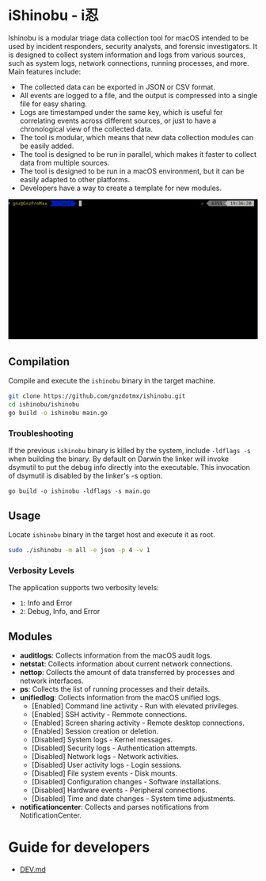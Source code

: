 # iShinobu - i忍
Ishinobu is a modular triage data collection tool for macOS intended to be used by incident responders, security analysts, and forensic investigators.
It is designed to collect system information and logs from various sources, such as system logs, network connections, running processes, and more.
Main features include:
- The collected data can be exported in JSON or CSV format.
- All events are logged to a file, and the output is compressed into a single file for easy sharing.
- Logs are timestamped under the same key, which is useful for correlating events across different sources, or just to have a chronological view of the collected data.
- The tool is modular, which means that new data collection modules can be easily added.
- The tool is designed to be run in parallel, which makes it faster to collect data from multiple sources.
- The tool is designed to be run in a macOS environment, but it can be easily adapted to other platforms.
- Developers have a way to create a template for new modules.

![How to](./src/how-to-gif.gif)


## Compilation
Compile and execute the `ishinobu` binary in the target machine.
```bash
git clone https://github.com/gnzdotmx/ishinobu.git
cd ishinobu/ishinobu
go build -o ishinobu main.go
```

### Troubleshooting
If the previous `ishinobu` binary is killed by the system, include `-ldflags -s` when building the binary. 
By default on Darwin the linker will invoke dsymutil to put the debug info directly into the executable. This invocation of dsymutil is disabled by the linker's -s option.
```
go build -o ishinobu -ldflags -s main.go
```

## Usage
Locate `ishinobu` binary in the target host and execute it as root.
```bash
sudo ./ishinobu -m all -e json -p 4 -v 1
```
### Verbosity Levels

The application supports two verbosity levels:

- `1`: Info and Error
- `2`: Debug, Info, and Error

## Modules
- **auditlogs**: Collects information from the macOS audit logs.
- **netstat**: Collects information about current network connections.
- **nettop**: Collects the amount of data transferred by processes and network interfaces.
- **ps**: Collects the list of running processes and their details.
- **unifiedlog**: Collects information from the macOS unified logs.
	- [Enabled] Command line activity - Run with elevated privileges.
	- [Enabled] SSH activity - Remmote connections.
	- [Enabled] Screen sharing activity - Remote desktop connections.
	- [Enabled] Session creation or deletion.
	- [Disabled] System logs - Kernel messages.
	- [Disabled] Security logs - Authentication attempts.
	- [Disabled] Network logs - Network activities.
	- [Disabled] User activity logs - Login sessions.
	- [Disabled] File system events - Disk mounts.
	- [Disabled] Configuration changes - Software installations.
	- [Disabled] Hardware events - Peripheral connections.
	- [Disabled] Time and date changes - System time adjustments.
- **notificationcenter**: Collects and parses notifications from NotificationCenter.

# Guide for developers
- [DEV.md](./DEV.md)
